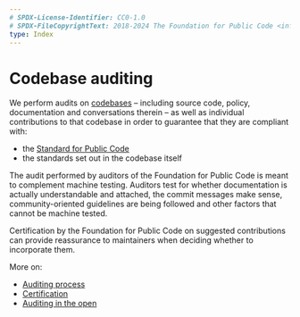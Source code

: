 ```yaml
---
# SPDX-License-Identifier: CC0-1.0
# SPDX-FileCopyrightText: 2018-2024 The Foundation for Public Code <info@publiccode.net>
type: Index
---
```


# Codebase auditing

We perform audits on [codebases](../../glossary/codebase-definition.md) – including source code, policy, documentation and conversations therein – as well as individual contributions to that codebase in order to guarantee that they are compliant with:

* the [Standard for Public Code](https://standard.publiccode.net/)
* the standards set out in the codebase itself

The audit performed by auditors of the Foundation for Public Code is meant to complement machine testing.
Auditors test for whether documentation is actually understandable and attached, the commit messages make sense, community-oriented guidelines are being followed and other factors that cannot be machine tested.

Certification by the Foundation for Public Code on suggested contributions can provide reassurance to maintainers when deciding whether to incorporate them.

More on:

* [Auditing process](auditing-process.md)
* [Certification](certification.md)
* [Auditing in the open](open-audits.md)
